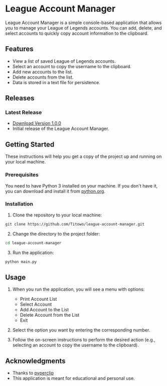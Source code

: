 # League Account Manager

League Account Manager is a simple console-based application that allows you to manage your League of Legends accounts. You can add, delete, and select accounts to quickly copy account information to the clipboard.

## Features

- View a list of saved League of Legends accounts.
- Select an account to copy the username to the clipboard.
- Add new accounts to the list.
- Delete accounts from the list.
- Data is stored in a text file for persistence.

## Releases

### Latest Release

- [Download Version 1.0.0](https://github.com/yourusername/league-account-manager/releases/tag/v1.0.0)
- Initial release of the League Account Manager.

## Getting Started

These instructions will help you get a copy of the project up and running on your local machine.

### Prerequisites

You need to have Python 3 installed on your machine. If you don't have it, you can download and install it from [python.org](https://www.python.org/downloads/).

### Installation

1. Clone the repository to your local machine:

```bash
git clone https://github.com/Titowo/league-account-manager.git
```

2. Change the directory to the project folder:

```bash
cd league-account-manager
```

3. Run the application:

```bash
python main.py
```

## Usage

1. When you run the application, you will see a menu with options:
    - Print Account List
    - Select Account
    - Add Account to the List
    - Delete Account from the List
    - Exit

2. Select the option you want by entering the corresponding number.

3. Follow the on-screen instructions to perform the desired action (e.g., selecting an account to copy the username to the clipboard).

## Acknowledgments

- Thanks to [pyperclip](https://pypi.org/project/pyperclip/)
- This application is meant for educational and personal use.

